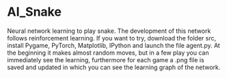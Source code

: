 # AI_Snake
Neural network learning to play snake. The development of this network follows reinforcement learning. If you want to try, download the folder src, install Pygame, PyTorch, Matplotlib, IPython and launch the file agent.py. At the beginning it makes almost random moves, but in a few play you can immediately see the learning, furthermore for each game a .png file is saved and updated in which you can see the learning graph of the network.
